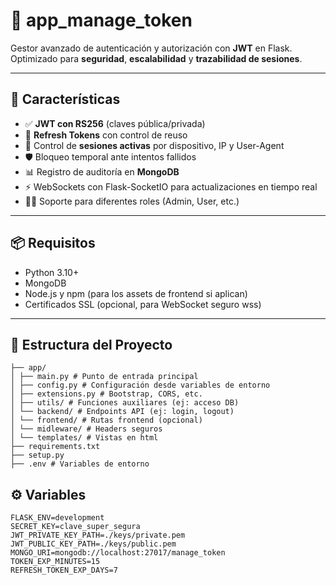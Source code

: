 # 🔐 app_manage_token

Gestor avanzado de autenticación y autorización con **JWT** en Flask.  
Optimizado para **seguridad**, **escalabilidad** y **trazabilidad de sesiones**.

---

## 🚀 Características

- ✅ **JWT con RS256** (claves pública/privada)
- 🔄 **Refresh Tokens** con control de reuso
- 📡 Control de **sesiones activas** por dispositivo, IP y User-Agent
- 🛡️ Bloqueo temporal ante intentos fallidos
- 📊 Registro de auditoría en **MongoDB**
- ⚡ WebSockets con Flask-SocketIO para actualizaciones en tiempo real
- 👨‍💻 Soporte para diferentes roles (Admin, User, etc.)
---

## 📦 Requisitos

- Python 3.10+
- MongoDB
- Node.js y npm (para los assets de frontend si aplican)
- Certificados SSL (opcional, para WebSocket seguro wss)
---

## 📁 Estructura del Proyecto
```
├── app/
│ ├── main.py # Punto de entrada principal
│ ├── config.py # Configuración desde variables de entorno
│ ├── extensions.py # Bootstrap, CORS, etc.
│ ├── utils/ # Funciones auxiliares (ej: acceso DB)
│ └── backend/ # Endpoints API (ej: login, logout)
│ └── frontend/ # Rutas frontend (opcional)
│ └── midleware/ # Headers seguros
│ └── templates/ # Vistas en html
├── requirements.txt
├── setup.py
├── .env # Variables de entorno
```
## ⚙️ Variables
```
FLASK_ENV=development
SECRET_KEY=clave_super_segura
JWT_PRIVATE_KEY_PATH=./keys/private.pem
JWT_PUBLIC_KEY_PATH=./keys/public.pem
MONGO_URI=mongodb://localhost:27017/manage_token
TOKEN_EXP_MINUTES=15
REFRESH_TOKEN_EXP_DAYS=7
```